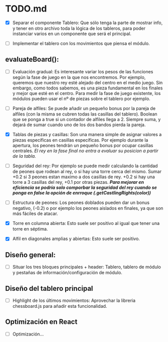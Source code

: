 # TODO.md

- [X] Separar el componente Tablero: 
Que sólo tenga la parte de mostrar info, y tener en otro archivo toda la lógica de los tableros, para poder instanciar varios en un componente que será el principal.

- [ ] Implementar el tablero con los movimientos que piensa el módulo.

## evaluateBoard():
- [ ] Evaluación gradual:
Es interesante variar los pesos de las funciones según la fase de juego en la que nos encontremos. Por ejemplo, queremos que nuestro rey esté alejado del centro en el medio juego. Sin embargo, como todos sabemos, es una pieza fundamental en los finales y mejor que esté en el centro. Para medir la fase de juego existente, los módulos pueden usar el nº de piezas sobre el tablero por ejemplo.

- [ ] Pareja de alfiles:
Se puede añadir un pequeño bonus por la pareja de alfiles (con la misma se cubren todas las casillas del tablero). Boolean que se ponga a true si un contador de alfiles llega a 2. Siempre suma, y dejará de sumar cuando uno de los dos bandos pierda la pareja.

- [X] Tablas de piezas y casillas:
Son una manera simple de asignar valores a piezas específicas en casillas específicas. Por ejemplo durante la apertura, los peones tendrán un pequeño bonus por ocupar casillas centrales. *El rey en la fase final no entra a evaluar su posicion a partir de la tabla.*

- [ ] Seguridad del rey:
Por ejemplo se puede medir calculando la cantidad de peones que rodean al rey, o si hay una torre cerca del mismo. Sumar +0.2 si 3 peones estan maximo a dos casillas de rey. +0.2 si hay una torre a 3 casillas del rey, +0.1 por otras piezas.
***Para mejorar en eficiencia se podría solo comporbar la seguridad del rey cuando se ponga en false la opción de enrroque (.getCastlingRights(color))***

- [ ] Estructura de peones:
Los peones doblados pueden dar un bonus negativo, (-0.2) o por ejemplo los peones aislados en finales, ya que son más fáciles de atacar. 

- [X] Torre en columna abierta: 
Esto suele ser positivo al igual que tener una torre en séptima.

- [X] Alfil en diagonales amplias y abiertas: 
Esto suele ser positivo.

## Diseño general:
- [ ] Situar los tres bloques principales + header: 
Tablero, tablero de módulo y pestañas de información/configuración de módulo.

## Diseño del tablero principal
- [ ] Highlight de los últimos movimientos: 
Aprovechar la libreria chessboard.js para añadir esta funcionalidad.

## Optimización en React
- [ ] Optimización...